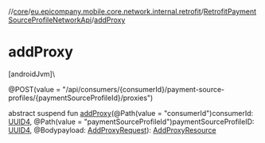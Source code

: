 //[core](../../../index.md)/[eu.epicompany.mobile.core.network.internal.retrofit](../index.md)/[RetrofitPaymentSourceProfileNetworkApi](index.md)/[addProxy](add-proxy.md)

# addProxy

[androidJvm]\

@POST(value = &quot;/api/consumers/{consumerId}/payment-source-profiles/{paymentSourceProfileId}/proxies&quot;)

abstract suspend fun [addProxy](add-proxy.md)(@Path(value = &quot;consumerId&quot;)consumerId: [UUID4](../../eu.epicompany.mobile.core.datatypes/index.md#545543244%2FClasslikes%2F-1060529556), @Path(value = &quot;paymentSourceProfileId&quot;)paymentSourceProfileID: [UUID4](../../eu.epicompany.mobile.core.datatypes/index.md#545543244%2FClasslikes%2F-1060529556), @Bodypayload: [AddProxyRequest](../../eu.epicompany.mobile.core.network.model.proxy/-add-proxy-request/index.md)): [AddProxyResource](../../eu.epicompany.mobile.core.network.model.proxy/-add-proxy-resource/index.md)
